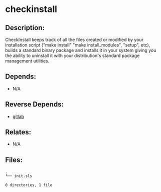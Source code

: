 # checkinstall

## Description:

CheckInstall keeps track of all the files created or modified by your installation script ("make install" "make install_modules", "setup", etc), builds a standard binary package and installs it in your system giving you the ability to uninstall it with your distribution's standard package management utilities.

## Depends:

  -  N/A

## Reverse Depends:

  -  [gitlab](/salt/gitlab)

## Relates:

  -  N/A

## Files:

```bash
.
└── init.sls

0 directories, 1 file
```
